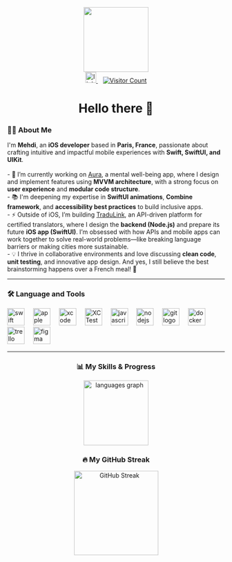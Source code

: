<div align="center">
  <img height="150" src="https://media.giphy.com/media/M9gbBd9nbDrOTu1Mqx/giphy.gif" />
</div>

<div align="center">
  <a href="https://www.linkedin.com/in/mehdilegoullon/" target="_blank">
    <img src="https://img.shields.io/static/v1?message=LinkedIn&logo=linkedin&label=&color=0077B5&logoColor=white&labelColor=&style=for-the-badge" height="25" alt="linkedin logo" />
  </a>
  &nbsp;&nbsp;
  <a href="https://github.com/mlegoul" target="_blank">
    <img src="https://visitor-badge.laobi.icu/badge?page_id=mlegoul.mlegoul" alt="Visitor Count" />
  </a>
</div>

<h1 align="center">Hello there 👋</h1>

<h3 align="left">👨‍💻 About Me</h3>

<p align="left">
  I'm <strong>Mehdi</strong>, an <strong>iOS developer</strong> based in <strong>Paris, France</strong>, passionate about crafting intuitive and impactful mobile experiences with <strong>Swift, SwiftUI, and UIKit</strong>.<br><br>
  - 🔭 I’m currently working on <a href="https://github.com/mlegoul/Aura">Aura</a>, a mental well-being app, where I design and implement features using <strong>MVVM architecture</strong>, with a strong focus on <strong>user experience</strong> and <strong>modular code structure</strong>.<br>
  - 📚 I'm deepening my expertise in <strong>SwiftUI animations</strong>, <strong>Combine framework</strong>, and <strong>accessibility best practices</strong> to build inclusive apps.<br>
  - ⚡ Outside of iOS, I’m building <a href="https://github.com/mlegoul/TraduLink">TraduLink</a>, an API-driven platform for certified translators, where I design the <strong>backend (Node.js)</strong> and prepare its future <strong>iOS app (SwiftUI)</strong>. I’m obsessed with how APIs and mobile apps can work together to solve real-world problems—like breaking language barriers or making cities more sustainable.<br>
  - 💡 I thrive in collaborative environments and love discussing <strong>clean code</strong>, <strong>unit testing</strong>, and innovative app design. And yes, I still believe the best brainstorming happens over a French meal! 🍷
</p>

---
<h3 align="left">🛠 Language and Tools</h3>

<div align="left">
  <!-- Core iOS Development -->
  <img src="https://cdn.jsdelivr.net/gh/devicons/devicon/icons/swift/swift-original.svg" height="40" alt="swift logo" />
  <img width="12" />
  <img src="https://cdn.jsdelivr.net/gh/devicons/devicon/icons/apple/apple-original.svg" height="40" alt="apple logo" />
  <img width="12" />
  <img src="https://cdn.jsdelivr.net/gh/devicons/devicon/icons/xcode/xcode-original.svg" height="40" alt="xcode logo" />
  <img width="12" />
  <img src="https://img.shields.io/badge/-XCTest-2596BE?style=flat&logo=xcode&logoColor=white" height="40" alt="XCTest" />

  <!-- Backend & Web -->
  <img width="12" />
  <img src="https://cdn.jsdelivr.net/gh/devicons/devicon/icons/javascript/javascript-original.svg" height="40" alt="javascript logo" />
  <img width="12" />
  <img src="https://cdn.jsdelivr.net/gh/devicons/devicon/icons/nodejs/nodejs-original.svg" height="40" alt="nodejs logo" />

  <!-- Essential Developer Tools -->
  <img width="12" />
  <img src="https://cdn.jsdelivr.net/gh/devicons/devicon/icons/git/git-original.svg" height="40" alt="git logo" />
  <img width="12" />
  <img src="https://cdn.jsdelivr.net/gh/devicons/devicon/icons/docker/docker-plain-wordmark.svg" height="40" alt="docker logo" />
  <img width="12" />
  <img src="https://cdn.jsdelivr.net/gh/devicons/devicon/icons/trello/trello-plain.svg" height="40" alt="trello logo" />

  <!-- UI/UX & Collaboration -->
  <img width="12" />
  <img src="https://cdn.jsdelivr.net/gh/devicons/devicon/icons/figma/figma-original.svg" height="40" alt="figma logo" />
</div>

---
<h3 align="center">📊 My Skills & Progress</h3>

<div align="center">
  <!-- Top Languages -->
  <img src="https://github-readme-stats.vercel.app/api/top-langs?username=mlegoul&locale=en&hide_title=true&layout=compact&card_width=320&langs_count=4&theme=dark" height="150" alt="languages graph" />

  <!-- Streak -->
<h3 align="center">🔥 My GitHub Streak</h3>
<div align="center">
  <a href="https://github.com/mlegoul">
    <img src="https://github-readme-streak-stats.herokuapp.com/?user=mlegoul&theme=default&hide_border=false&border_radius=4.5&mode=daily" height="195" alt="GitHub Streak" />
  </a>
</div>



</div>

